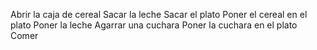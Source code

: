 Abrir la caja de cereal
Sacar la leche
Sacar el plato
Poner el cereal en el plato
Poner la leche
Agarrar una cuchara
Poner la cuchara en el plato
Comer
